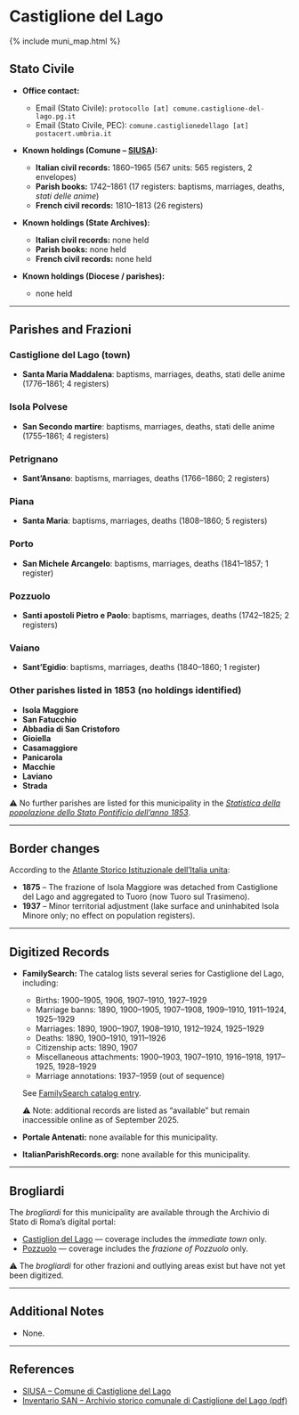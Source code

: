 # Castiglione del Lago

{% include muni_map.html %}

## Stato Civile

* **Office contact:**

  * Email (Stato Civile): `protocollo [at] comune.castiglione-del-lago.pg.it`
  * Email (Stato Civile, PEC): `comune.castiglionedellago [at] postacert.umbria.it`

* **Known holdings (Comune – [SIUSA](https://siusa-archivi.cultura.gov.it/cgi-bin/siusa/pagina.pl?TipoPag=comparc&Chiave=412670)):**

  * **Italian civil records:** 1860–1965 (567 units: 565 registers, 2 envelopes)
  * **Parish books:** 1742–1861 (17 registers: baptisms, marriages, deaths, *stati delle anime*)
  * **French civil records:** 1810–1813 (26 registers)

* **Known holdings (State Archives):**

  * **Italian civil records:** none held
  * **Parish books:** none held
  * **French civil records:** none held

* **Known holdings (Diocese / parishes):**

  * none held

---

## Parishes and Frazioni

### Castiglione del Lago (town)

* **Santa Maria Maddalena**: baptisms, marriages, deaths, stati delle anime (1776–1861; 4 registers)

### Isola Polvese

* **San Secondo martire**: baptisms, marriages, deaths, stati delle anime (1755–1861; 4 registers)

### Petrignano

* **Sant’Ansano**: baptisms, marriages, deaths (1766–1860; 2 registers)

### Piana

* **Santa Maria**: baptisms, marriages, deaths (1808–1860; 5 registers)

### Porto

* **San Michele Arcangelo**: baptisms, marriages, deaths (1841–1857; 1 register)

### Pozzuolo

* **Santi apostoli Pietro e Paolo**: baptisms, marriages, deaths (1742–1825; 2 registers)

### Vaiano

* **Sant’Egidio**: baptisms, marriages, deaths (1840–1860; 1 register)

### Other parishes listed in 1853 (no holdings identified)

* **Isola Maggiore**
* **San Fatucchio**
* **Abbadia di San Cristoforo**
* **Gioiella**
* **Casamaggiore**
* **Panicarola**
* **Macchie**
* **Laviano**
* **Strada**

⚠️ No further parishes are listed for this municipality in the *[Statistica della popolazione dello Stato Pontificio dell’anno 1853](https://www.google.it/books/edition/Statistics_della_popolazione_dello_Stato/v6dCAQAAMAAJ)*.

---

## Border changes

According to the [Atlante Storico Istituzionale dell’Italia unita](http://dati.san.beniculturali.it/asi/local/detail.html?UA05079):

* **1875** – The frazione of Isola Maggiore was detached from Castiglione del Lago and aggregated to Tuoro (now Tuoro sul Trasimeno).
* **1937** – Minor territorial adjustment (lake surface and uninhabited Isola Minore only; no effect on population registers).

---

## Digitized Records

* **FamilySearch:** The catalog lists several series for Castiglione del Lago, including:

  * Births: 1900–1905, 1906, 1907–1910, 1927–1929
  * Marriage banns: 1890, 1900–1905, 1907–1908, 1909–1910, 1911–1924, 1925–1929
  * Marriages: 1890, 1900–1907, 1908–1910, 1912–1924, 1925–1929
  * Deaths: 1890, 1900–1910, 1911–1926
  * Citizenship acts: 1890, 1907
  * Miscellaneous attachments: 1900–1903, 1907–1910, 1916–1918, 1917–1925, 1928–1929
  * Marriage annotations: 1937–1959 (out of sequence)

  See [FamilySearch catalog entry](https://www.familysearch.org/en/search/catalog/834313).

  ⚠️ Note: additional records are listed as “available” but remain inaccessible online as of September 2025.

* **Portale Antenati:** none available for this municipality.

* **ItalianParishRecords.org:** none available for this municipality.

---

## Brogliardi

The *brogliardi* for this municipality are available through the Archivio di Stato di Roma’s digital portal:

* [Castiglion del Lago](https://imagoarchiviodistatoroma.cultura.gov.it/Gregoriano/s_brogliardi.php?Provincia=Perugia&Denominazione=Castiglion%20del%20Lago) — coverage includes the *immediate town* only.
* [Pozzuolo](https://imagoarchiviodistatoroma.cultura.gov.it/Gregoriano/s_brogliardi.php?Provincia=Perugia&Denominazione=Pozzuolo) — coverage includes the *frazione of Pozzuolo* only.

⚠️ The *brogliardi* for other frazioni and outlying areas exist but have not yet been digitized.

---

## Additional Notes

* None.

---

## References

* [SIUSA – Comune di Castiglione del Lago](https://siusa-archivi.cultura.gov.it/cgi-bin/siusa/pagina.pl?TipoPag=comparc&Chiave=412670)
* [Inventario SAN – Archivio storico comunale di Castiglione del Lago (pdf)](https://inventari-san.cultura.gov.it/inventari/1326/pdf)

